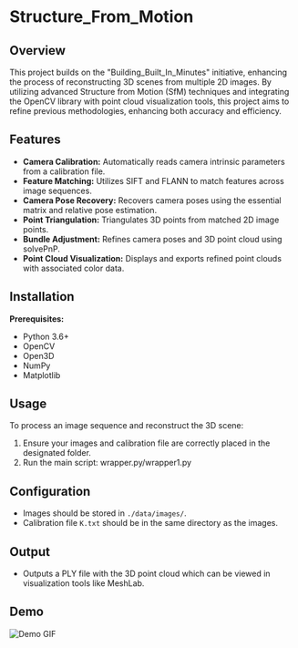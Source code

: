 # Structure_From_Motion

## Overview
This project builds on the "Building_Built_In_Minutes" initiative, enhancing the process of reconstructing 3D scenes from multiple 2D images. By utilizing advanced Structure from Motion (SfM) techniques and integrating the OpenCV library with point cloud visualization tools, this project aims to refine previous methodologies, enhancing both accuracy and efficiency.

## Features
- **Camera Calibration:** Automatically reads camera intrinsic parameters from a calibration file.
- **Feature Matching:** Utilizes SIFT and FLANN to match features across image sequences.
- **Camera Pose Recovery:** Recovers camera poses using the essential matrix and relative pose estimation.
- **Point Triangulation:** Triangulates 3D points from matched 2D image points.
- **Bundle Adjustment:** Refines camera poses and 3D point cloud using solvePnP.
- **Point Cloud Visualization:** Displays and exports refined point clouds with associated color data.

## Installation
**Prerequisites:**
   - Python 3.6+
   - OpenCV
   - Open3D
   - NumPy
   - Matplotlib


## Usage
To process an image sequence and reconstruct the 3D scene:
1. Ensure your images and calibration file are correctly placed in the designated folder.
2. Run the main script: wrapper.py/wrapper1.py


## Configuration
- Images should be stored in `./data/images/`.
- Calibration file `K.txt` should be in the same directory as the images.

## Output
- Outputs a PLY file with the 3D point cloud which can be viewed in visualization tools like MeshLab.
## Demo 
![Demo GIF](data/images/SFM-ezgif.com-optimize)

